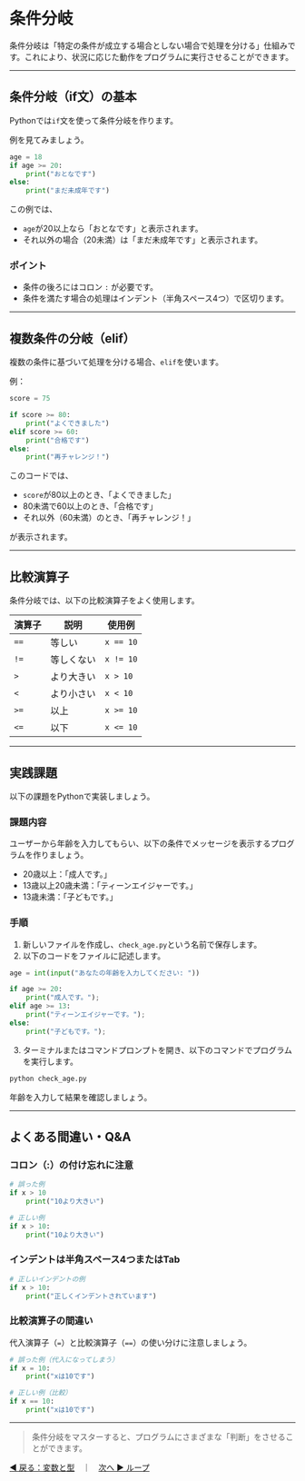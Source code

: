 # 条件分岐

条件分岐は「特定の条件が成立する場合としない場合で処理を分ける」仕組みです。これにより、状況に応じた動作をプログラムに実行させることができます。

---

## 条件分岐（if文）の基本

Pythonでは`if`文を使って条件分岐を作ります。

例を見てみましょう。

```python
age = 18
if age >= 20:
    print("おとなです")
else:
    print("まだ未成年です")
```

この例では、

* `age`が20以上なら「おとなです」と表示されます。
* それ以外の場合（20未満）は「まだ未成年です」と表示されます。

### ポイント

* 条件の後ろにはコロン `:` が必要です。
* 条件を満たす場合の処理はインデント（半角スペース4つ）で区切ります。

---

## 複数条件の分岐（elif）

複数の条件に基づいて処理を分ける場合、`elif`を使います。

例：

```python
score = 75

if score >= 80:
    print("よくできました")
elif score >= 60:
    print("合格です")
else:
    print("再チャレンジ！")
```

このコードでは、

* `score`が80以上のとき、「よくできました」
* 80未満で60以上のとき、「合格です」
* それ以外（60未満）のとき、「再チャレンジ！」

が表示されます。

---

## 比較演算子

条件分岐では、以下の比較演算子をよく使用します。

| 演算子  | 説明    | 使用例       |
| ---- | ----- | --------- |
| `==` | 等しい   | `x == 10` |
| `!=` | 等しくない | `x != 10` |
| `>`  | より大きい | `x > 10`  |
| `<`  | より小さい | `x < 10`  |
| `>=` | 以上    | `x >= 10` |
| `<=` | 以下    | `x <= 10` |

---

## 実践課題

以下の課題をPythonで実装しましょう。

### 課題内容

ユーザーから年齢を入力してもらい、以下の条件でメッセージを表示するプログラムを作りましょう。

* 20歳以上：「成人です。」
* 13歳以上20歳未満：「ティーンエイジャーです。」
* 13歳未満：「子どもです。」

### 手順

1. 新しいファイルを作成し、`check_age.py`という名前で保存します。
2. 以下のコードをファイルに記述します。

```python
age = int(input("あなたの年齢を入力してください: "))

if age >= 20:
    print("成人です。");
elif age >= 13:
    print("ティーンエイジャーです。");
else:
    print("子どもです。");
```

3. ターミナルまたはコマンドプロンプトを開き、以下のコマンドでプログラムを実行します。

```bash
python check_age.py
```

年齢を入力して結果を確認しましょう。

---

## よくある間違い・Q\&A

### コロン（:）の付け忘れに注意

```python
# 誤った例
if x > 10
    print("10より大きい")

# 正しい例
if x > 10:
    print("10より大きい")
```

### インデントは半角スペース4つまたはTab

```python
# 正しいインデントの例
if x > 10:
    print("正しくインデントされています")
```

### 比較演算子の間違い

代入演算子（`=`）と比較演算子（`==`）の使い分けに注意しましょう。

```python
# 誤った例（代入になってしまう）
if x = 10:
    print("xは10です")

# 正しい例（比較）
if x == 10:
    print("xは10です")
```

---

> 条件分岐をマスターすると、プログラムにさまざまな「判断」をさせることができます。

[◀ 戻る：変数と型](python_basic_variables.md)　｜　[次へ ▶ ループ](python_basic_loop.md)
